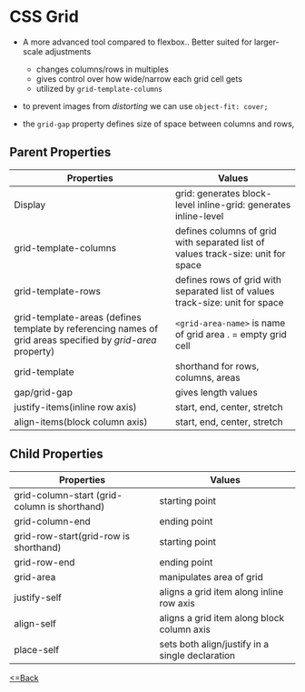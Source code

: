 # CSS Grid
- A more advanced tool compared to flexbox.. Better suited for larger-scale adjustments
    - changes columns/rows in multiples
    - gives control over how wide/narrow each grid cell gets
    - utilized by `grid-template-columns`

- to prevent images from *distorting* we can use `object-fit: cover;`

- the `grid-gap` property defines size of space between columns and rows,

## Parent Properties

Properties | Values
---------- | -------
Display | grid: generates block-level inline-grid: generates inline-level
grid-template-columns | defines columns of grid with separated list of values track-size: unit for space
grid-template-rows | defines rows of grid with separated list of values track-size: unit for space
grid-template-areas (defines template by referencing names of grid areas specified by *grid-area* property) | `<grid-area-name>` is name of grid area . = empty grid cell
grid-template | shorthand for rows, columns, areas
gap/grid-gap | gives length values
justify-items(inline row axis) | start, end, center, stretch
align-items(block column axis) | start, end, center, stretch


## Child Properties

Properties | Values
---------- | -------
grid-column-start (grid-column is shorthand)| starting point
grid-column-end | ending point
grid-row-start(grid-row is shorthand) | starting point
grid-row-end | ending point 
grid-area | manipulates area of grid
justify-self | aligns a grid item along inline row axis
align-self | aligns a grid item along block column axis
place-self | sets both align/justify in a single declaration


[<=Back](README.md)